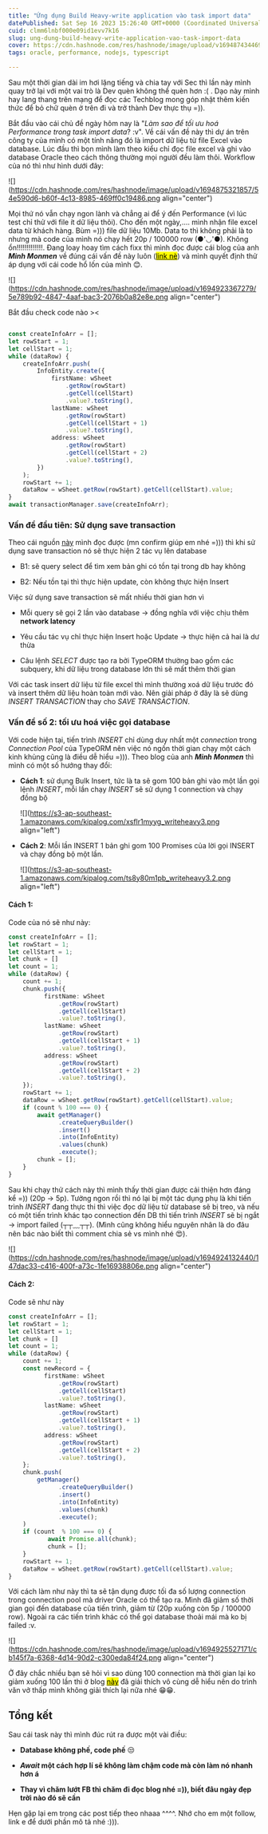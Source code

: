 ```yaml
---
title: "Ứng dụng Build Heavy-write application vào task import data"
datePublished: Sat Sep 16 2023 15:26:40 GMT+0000 (Coordinated Universal Time)
cuid: clmm6lnbf000e09id1evv7k16
slug: ung-dung-build-heavy-write-application-vao-task-import-data
cover: https://cdn.hashnode.com/res/hashnode/image/upload/v1694874344690/a57f0a33-05bc-49dc-9898-bfe985996848.jpeg
tags: oracle, performance, nodejs, typescript

---
```


Sau một thời gian dài im hơi lặng tiếng và chia tay với Sec thì lần này mình quay trở lại với một vai trò là Dev quèn không thể quèn hơn :( . Dạo này mình hay lang thang trên mạng để đọc các Techblog mong góp nhặt thêm kiến thức để bỏ chữ quèn ở trên đi và trở thành Dev thực thụ =)).

Bắt đầu vào cái chủ đề ngày hôm nay là "*Làm sao để tối ưu hoá Performance trong task import data*? :v". Về cái vấn đề này thì dự án trên công ty của mình có một tính năng đó là import dữ liệu từ file Excel vào database. Lúc đầu thì bọn mình làm theo kiểu chỉ đọc file excel và ghi vào database Oracle theo cách thông thường mọi người đều làm thôi. Workflow của nó thì như hình dưới đây:

![](https://cdn.hashnode.com/res/hashnode/image/upload/v1694875321857/54e590d6-b60f-4c13-8985-469ff0c19486.png align="center")

Mọi thứ nó vẫn chạy ngon lành và chẳng ai để ý đến Performance (vì lúc test chỉ thử với file ít dữ liệu thôi). Cho đến một ngày,.... mình nhận file excel data từ khách hàng. Bùm =))) file dữ liệu 10Mb. Data to thì không phải là to nhưng mà code của mình nó chạy hết 20p / 100000 row (●'◡'●). Không ổn!!!!!!!!!!!!!. Đang loay hoay tìm cách fixx thì mình đọc được cái blog của anh ***Minh Monmen*** về đúng cái vấn đề này luôn ([<mark>link nè</mark>](https://viblo.asia/s/chuyen-anh-tho-xay-va-write-heavy-application-24lJDz46KPM)) và mình quyết định thử áp dụng với cái code hổ lốn của mình 😊.

![](https://cdn.hashnode.com/res/hashnode/image/upload/v1694923367279/5e789b92-4847-4aaf-bac3-2076b0a82e8e.png align="center")

Bắt đầu check code nào &gt;&lt;

```typescript

const createInfoArr = [];
let rowStart = 1;
let cellStart = 1;
while (dataRow) {
    createInfoArr.push(
        InfoEntity.create({
            firstName: wSheet
                .getRow(rowStart)
                .getCell(cellStart)
                .value?.toString(),
            lastName: wSheet
                .getRow(rowStart)
                .getCell(cellStart + 1)
                .value?.toString(),
            address: wSheet
                .getRow(rowStart)
                .getCell(cellStart + 2)
                .value?.toString(),
        })
    );
    rowStart += 1;
    dataRow = wSheet.getRow(rowStart).getCell(cellStart).value;
}
await transactionManager.save(createInfoArr);
```

### Vấn đề đầu tiên: **Sử dụng save transaction**

Theo cái nguồn [này](https://dev.to/rishit/optimizing-typeorm-tips-from-experience-part-1-dont-use-save-4ke9) mình đọc được (mn confirm giúp em nhé =))) thì khi sử dụng save transaction nó sẽ thực hiện 2 tác vụ lên database

* B1: sẽ query select để tìm xem bản ghi có tồn tại trong db hay không
    
* B2: Nếu tồn tại thì thực hiện update, còn không thực hiện Insert
    

Việc sử dụng save transaction sẽ mất nhiều thời gian hơn vì

* Mỗi query sẽ gọi 2 lần vào database → đồng nghĩa với việc chịu thêm **network latency**
    
* Yêu cầu tác vụ chỉ thực hiện Insert hoặc Update → thực hiện cả hai là dư thừa
    
* Câu lệnh *SELECT* được tạo ra bởi TypeORM thường bao gồm các subquery, khi dữ liệu trong database lớn thì sẽ mất thêm thời gian
    

Với các task insert dữ liệu từ file excel thì mình thường xoá dữ liệu trước đó và insert thêm dữ liệu hoàn toàn mới vào. Nên giải pháp ở đây là sẽ dùng *INSERT TRANSACTION* thay cho *SAVE TRANSACTION*.

### Vấn đề số 2: tối ưu hoá việc gọi database

Với code hiện tại, tiến trình *INSERT* chỉ dùng duy nhất một *connection* trong *Connection Pool* của TypeORM nên việc nó ngốn thời gian chạy một cách kinh khủng cũng là điều dễ hiểu =))). Theo blog của anh ***Minh Monmen*** thì mình có một số hướng thay đổi:

* **Cách 1**: sử dụng Bulk Insert, tức là ta sẽ gom 100 bản ghi vào một lần gọi lệnh *INSERT*, mỗi lần chạy *INSERT* sẽ sử dụng 1 connection và chạy đồng bộ
    
    ![](https://s3-ap-southeast-1.amazonaws.com/kipalog.com/xsflr1myyg_writeheavy3.png align="left")
    
* **Cách 2**: Mỗi lần INSERT 1 bản ghi gom 100 Promises của lời gọi INSERT và chạy đồng bộ một lần.
    
    ![](https://s3-ap-southeast-1.amazonaws.com/kipalog.com/ts8y80m1pb_writeheavy3.2.png align="left")
    

#### Cách 1:

Code của nó sẽ như này:

```typescript
const createInfoArr = [];
let rowStart = 1;
let cellStart = 1;
let chunk = []
let count = 1;
while (dataRow) {
    count += 1;
    chunk.push({
          firstName: wSheet
              .getRow(rowStart)
              .getCell(cellStart)
              .value?.toString(),
          lastName: wSheet
              .getRow(rowStart)
              .getCell(cellStart + 1)
              .value?.toString(),
          address: wSheet
              .getRow(rowStart)
              .getCell(cellStart + 2)
              .value?.toString(),
    });
    rowStart += 1;
    dataRow = wSheet.getRow(rowStart).getCell(cellStart).value;
    if (count % 100 === 0) {
        await getManager()
              .createQueryBuilder()
              .insert()
              .into(InfoEntity)
              .values(chunk)
              .execute();
        chunk = [];
    }
}
```

Sau khi chạy thử cách này thì mình thấy thời gian được cải thiện hơn đáng kể =)) (20p → 5p). Tưởng ngon rồi thì nó lại bị một tác dụng phụ là khi tiến trình *INSERT* đang thực thi thì việc đọc dữ liệu từ database sẽ bị treo, và nếu có một tiến trình khác tạo connection đến DB thì tiến trình *INSERT* sẽ bị ngắt → import failed (┬┬﹏┬┬). (Mình cũng không hiểu nguyên nhân là do đâu nên bác nào biết thì comment chia sẻ vs mình nhé 😍).

![](https://cdn.hashnode.com/res/hashnode/image/upload/v1694924132440/147dac33-c416-400f-a73c-1fe16938806e.png align="center")

#### Cách 2:

Code sẽ như này

```typescript
const createInfoArr = [];
let rowStart = 1;
let cellStart = 1;
let chunk = []
let count = 1;
while (dataRow) {
    count += 1;
    const newRecord = {
          firstName: wSheet
              .getRow(rowStart)
              .getCell(cellStart)
              .value?.toString(),
          lastName: wSheet
              .getRow(rowStart)
              .getCell(cellStart + 1)
              .value?.toString(),
          address: wSheet
              .getRow(rowStart)
              .getCell(cellStart + 2)
              .value?.toString(),
    };
    chunk.push(
        getManager()
              .createQueryBuilder()
              .insert()
              .into(InfoEntity)
              .values(chunk)
              .execute();
    )
    if (count  % 100 === 0) {
           await Promise.all(chunk);
           chunk = [];
    }
    rowStart += 1;
    dataRow = wSheet.getRow(rowStart).getCell(cellStart).value;
}
```

Với cách làm như này thì ta sẽ tận dụng được tối đa số lượng connection trong connection pool mà driver Oracle có thể tạo ra. Mình đã giảm số thời gian gọi đến database của tiến trình, giảm từ (20p xuống còn 5p / 100000 row). Ngoài ra các tiến trình khác có thể gọi database thoải mái mà ko bị failed :v.

![](https://cdn.hashnode.com/res/hashnode/image/upload/v1694925527171/cb145f7a-6368-4d14-90d2-c300eda84f24.png align="center")

Ở đây chắc nhiều bạn sẽ hỏi vì sao dùng 100 connection mà thời gian lại ko giảm xuống 100 lần thì ở blog [<mark>này</mark>](https://viblo.asia/p/chuyen-anh-tho-xay-p1-build-a-write-heavy-application-V3m5WQrEZO7) đã giải thích vô cùng dễ hiểu nên do trình văn vở thấp mình không giải thích lại nữa nhé 😁😁.

## Tổng kết

Sau cái task này thì mình đúc rút ra được một vài điều:

* **Database không phế, code phế** 😒
    
* ***Await* một cách hợp lí sẽ không làm chậm code mà còn làm nó nhanh hơn á**
    
* **Thay vì chăm lướt FB thì chăm đi đọc blog nhé =)), biết đâu ngày đẹp trời nào đó sẽ cần**
    

Hẹn gặp lại em trong các post tiếp theo nhaaa ^^^^. Nhớ cho em một follow, link e để dưới phần mô tả nhé :))).